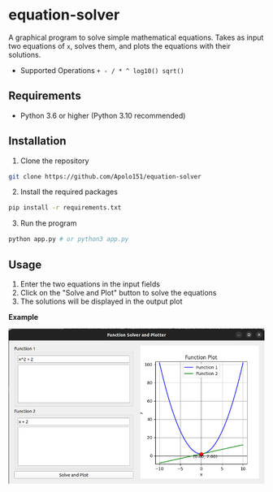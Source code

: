 # equation-solver
A graphical program to solve simple mathematical equations.
Takes as input two equations of `x`, solves them, and plots the equations with their solutions.


- Supported Operations
`+ - / * ^ log10() sqrt()`

## Requirements
- Python 3.6 or higher (Python 3.10 recommended)

## Installation
1. Clone the repository
```bash
git clone https://github.com/Apolo151/equation-solver
```

2. Install the required packages
```bash
pip install -r requirements.txt
```

3. Run the program
```bash
python app.py # or python3 app.py
```

## Usage
1. Enter the two equations in the input fields
2. Click on the "Solve and Plot" button to solve the equations
3. The solutions will be displayed in the output plot

**Example**

![example image](./docs/image.png)